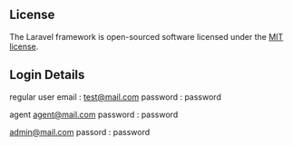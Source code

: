 

## License

The Laravel framework is open-sourced software licensed under the [MIT license](https://opensource.org/licenses/MIT).


## Login Details
regular user
email : test@mail.com
password : password

agent
agent@mail.com
password : password

admin@mail.com
passord : password

